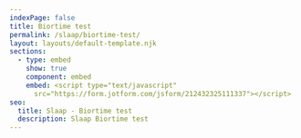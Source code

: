 ```yaml
---
indexPage: false
title: Biortime test
permalink: /slaap/biortime-test/
layout: layouts/default-template.njk
sections:
  - type: embed
    show: true
    component: embed
    embed: <script type="text/javascript"
      src="https://form.jotform.com/jsform/212432325111337"></script>
seo:
  title: Slaap - Biortime test
  description: Slaap Biortime test
---
```

